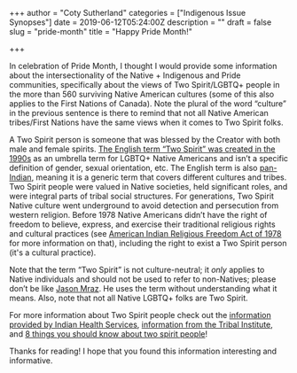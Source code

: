 +++
author = "Coty Sutherland"
categories = ["Indigenous Issue Synopses"]
date = 2019-06-12T05:24:00Z
description = ""
draft = false
slug = "pride-month"
title = "Happy Pride Month!"

+++


In celebration of Pride Month, I thought I would provide some information about the intersectionality of the Native + Indigenous and Pride communities, specifically about the views of Two Spirit/LGBTQ+ people in the more than 560 surviving Native American cultures (some of this also applies to the First Nations of Canada). Note the plural of the word “culture” in the previous sentence is there to remind that not all Native American tribes/First Nations have the same views when it comes to Two Spirit folks.

A Two Spirit person is someone that was blessed by the Creator with both male and female spirits. [The English term “Two Spirit” was created in the 1990s](https://www.huffpost.com/entry/two-spirit-identity_n_5b37cfbce4b007aa2f809af1) as an umbrella term for LGBTQ+ Native Americans and isn’t a specific definition of gender, sexual orientation, etc. The English term is also [pan-Indian](https://en.wikipedia.org/wiki/Pan-Indianism), meaning it is a generic term that covers different cultures and tribes. Two Spirit people were valued in Native societies, held significant roles, and were integral parts of tribal social structures. For generations, Two Spirit Native culture went underground to avoid detection and persecution from western religion. Before 1978 Native Americans didn’t have the right of freedom to believe, express, and exercise their traditional religious rights and cultural practices (see [American Indian Religious Freedom Act of 1978](https://en.wikipedia.org/wiki/American_Indian_Religious_Freedom_Act) for more information on that), including the right to exist a Two Spirit person (it's a cultural practice).

Note that the term “Two Spirit” is not culture-neutral; it _only_ applies to Native individuals and should not be used to refer to non-Natives; please don’t be like [Jason Mraz](https://people.com/music/jason-mraz-two-spirit-sexuality/). He uses the term without understanding what it means. Also, note that not all Native LGBTQ+ folks are Two Spirit.

For more information about Two Spirit people check out the [information provided by Indian Health Services](https://www.ihs.gov/lgbt/health/twospirit/), [information from the Tribal Institute](https://tribal-institute.org/2014/INCTwo-SpiritBooklet.pdf), and [8 things you should know about two spirit people](https://newsmaven.io/indiancountrytoday/archive/8-things-you-should-know-about-two-spirit-people-294cNoIj-EGwJFOWEnbbZw/)!

Thanks for reading! I hope that you found this information interesting and informative.

